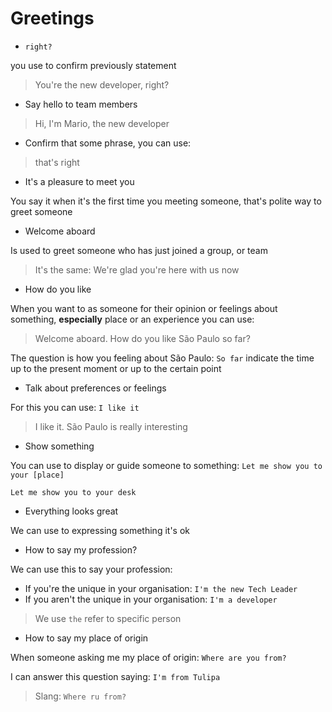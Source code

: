 # Greetings

- `right?`

you use to confirm previously statement

> You're the new developer, right?

- Say hello to team members

> Hi, I'm Mario, the new developer

- Confirm that some phrase, you can use:

> that's right

- It's a pleasure to meet you

You say it when it's the first time you meeting someone, that's polite way to greet someone

- Welcome aboard

Is used to greet someone who has just joined a group, or team

> It's the same: We're glad you're here with us now

- How do you like 

When you want to as someone  for their opinion or feelings about something, **especially** place or an experience you can use:

> Welcome aboard. How do you like São Paulo so far? 

The question is how you feeling about São Paulo: `So far` indicate the time up to the present moment or up to the certain point

- Talk about preferences or feelings 

For this you can use: `I like it`

> I like it. São Paulo is really interesting

- Show something 

You can use to display or guide someone to something: `Let me show you to your [place]`

    Let me show you to your desk

- Everything looks great

We can use to expressing something it's ok

- How to say my profession?

We can use this to say your profession:
- If you're the unique in your organisation: `I'm the new Tech Leader`
- If you aren't the unique in your organisation: `I'm a developer`

> We use `the` refer to specific person 

- How to say my place of origin

When someone asking me my place of origin: `Where are you from?` 

I can answer this question saying: `I'm from Tulipa`

> Slang: `Where ru from?`

